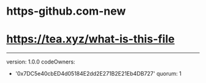 # https-github.com-new
# https://tea.xyz/what-is-this-file
---
version: 1.0.0
codeOwners:
  - '0x7DC5e40cbED4d05184E2dd2E271B2E21Eb4DB727'
quorum: 1

